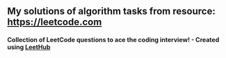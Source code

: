 ## My solutions of algorithm tasks from resource: https://leetcode.com
#### Collection of LeetCode questions to ace the coding interview! - Created using [LeetHub](https://github.com/QasimWani/LeetHub)
